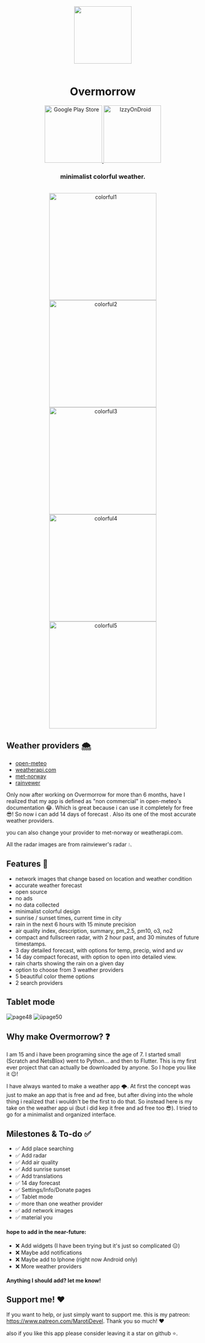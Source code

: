 <div style="text-align: center;">
    <img width="150" src="Screenshots/Overmorrow_white_circle.png">
</div>

<br>

<h1 style="text-align: center;">Overmorrow</h1>

<div style="text-align: center;">
    <a href="https://play.google.com/store/apps/details?id=com.marotidev.Overmorrow">
        <img src="Screenshots/play_badge4.png" alt="Google Play Store" width="150">
    </a>
    <a href="https://apt.izzysoft.de/fdroid/index/apk/com.marotidev.Overmorrow/">
        <img src="Screenshots/IzzyOnDroid_c.png" alt="IzzyOnDroid" width="150">
    </a>
</div>

<h3 style="text-align: center;">minimalist colorful weather.</h3>

<br>

<div style="text-align: center;">
    <img src="Screenshots/colorful1.png" alt="colorful1" width="280">
    <img src="Screenshots/colorful2.png" alt="colorful2" width="280">
    <img src="Screenshots/colorful3.png" alt="colorful3" width="280">
    <img src="Screenshots/colorful4.png" alt="colorful4" width="280">
    <img src="Screenshots/colorful5.png" alt="colorful5" width="280">
</div>


## Weather providers 🌨️
- [open-meteo](https://open-meteo.com)
- [weatherapi.com](https://www.weatherapi.com)
- [met-norway](https://api.met.no/)
- [rainvewer](https://www.rainviewer.com/api.html)

Only now after working on Overmorrow for more than 6 months, have I realized that my 
app is defined as "non commercial" in open-meteo's documentation 😂. Which is great because i can use it completely for free 😎! 
So now i can add 14 days of forecast . Also its one of the most accurate weather providers.

you can also change your provider to met-norway or weatherapi.com.

All the radar images are from rainviewer's radar 💧.

## Features 🎉

- network images that change based on location and weather condition
- accurate weather forecast
- open source
- no ads
- no data collected
- minimalist colorful design
- sunrise / sunset times, current time in city
- rain in the next 6 hours with 15 minute precision
- air quality index, description, summary, pm_2.5, pm10, o3, no2
- compact and fullscreen radar, with 2 hour past, and 30 minutes of future timestamps.
- 3 day detailed forecast, with options for temp, precip, wind and uv
- 14 day compact forecast, with option to open into detailed view.
- rain charts showing the rain on a given day
- option to choose from 3 weather providers
- 5 beautiful color theme options
- 2 search providers

## Tablet mode

![page48](Screenshots/page48.png)
![üpage50](Screenshots/page50.png)

## Why make Overmorrow? ❓
I am 15 and i have been programing since the age of 7. I started small (Scratch and NetsBlox) 
went to Python... and then to Flutter. This is my first ever project that can actually be downloaded by anyone. So I hope you like it 😉!

I have always wanted to make a weather app 🌩️. At first the concept was just to make an app that 
is free and ad free, but after diving into the whole thing i realized that i wouldn't be the first to do that. 
So instead here is my take on the weather app ui (but i did kep it free and ad free too 😎). I tried to go for a minimalist and organized interface. 

## Milestones & To-do ✅

- ✅ Add place searching
- ✅ Add radar
- ✅ Add air quality
- ✅ Add sunrise sunset
- ✅ Add translations
- ✅ 14 day forecast 
- ✅ Settings/Info/Donate pages
- ✅ Tablet mode
- ✅ more than one weather provider
- ✅ add network images
- ✅ material you

#### hope to add in the near-future:
 
- ❌ Add widgets (I have been trying but it's just so complicated 😑)
- ❌ Maybe add notifications
- ❌ Maybe add to Iphone (right now Android only)
- ❌ More weather providers

#### Anything I should add? let me know!

## Support me! ❤️

If you want to help, or just simply want to support me.
this is my patreon: https://www.patreon.com/MarotiDevel.
Thank you so much! ❤️

also if you like this app please consider leaving it a star on github ⭐.